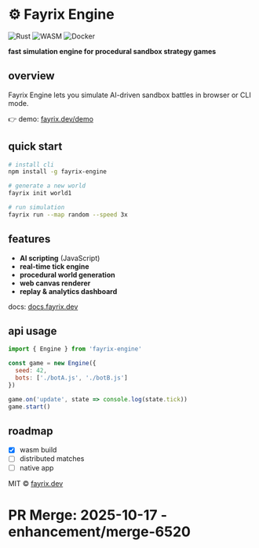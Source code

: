 # ⚙️ Fayrix Engine

![Rust](https://img.shields.io/badge/rust-1.76-orange)
![WASM](https://img.shields.io/badge/wasm-ready-blue)
![Docker](https://img.shields.io/badge/docker-supported-2496ED)

**fast simulation engine for procedural sandbox strategy games**

## overview

Fayrix Engine lets you simulate AI-driven sandbox battles in browser or CLI mode.

👉 demo: [fayrix.dev/demo](https://fayrix.dev/demo)

## quick start

```bash
# install cli
npm install -g fayrix-engine

# generate a new world
fayrix init world1

# run simulation
fayrix run --map random --speed 3x
```

## features

*  **AI scripting** (JavaScript)
*  **real-time tick engine**
*  **procedural world generation**
*  **web canvas renderer**
*  **replay & analytics dashboard**

docs: [docs.fayrix.dev](https://docs.fayrix.dev)

## api usage

```javascript
import { Engine } from 'fayrix-engine'

const game = new Engine({
  seed: 42,
  bots: ['./botA.js', './botB.js']
})

game.on('update', state => console.log(state.tick))
game.start()
```

## roadmap

* [x] wasm build
* [ ] distributed matches
* [ ] native app

MIT © [fayrix.dev](https://fayrix.dev)

# PR Merge: 2025-10-17 - enhancement/merge-6520
